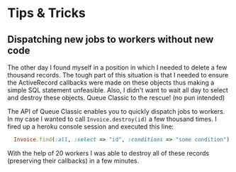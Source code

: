 # Tips & Tricks


## Dispatching new jobs to workers without new code

The other day I found myself in a position in which I needed to delete a few
thousand records. The tough part of this situation is that I needed to ensure
the ActiveRecord callbacks were made on these objects thus making a simple SQL
statement unfeasible. Also, I didn't want to wait all day to select and destroy
these objects. Queue Classic to the rescue! (no pun intended)

The API of Queue Classic enables you to quickly dispatch jobs to workers. In my
case I wanted to call `Invoice.destroy(id)` a few thousand times. I fired up a
heroku console session and executed this line:

```ruby
  Invoice.find(:all, :select => "id", :conditions => "some condition").map {|i| QC.enqueue("Invoice.destroy", i.id) }
```

With the help of 20 workers I was able to destroy all of these records
(preserving their callbacks) in a few minutes.
